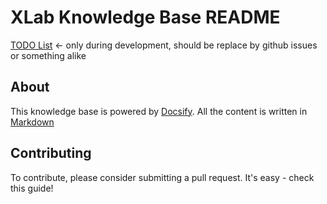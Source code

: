 # XLab Knowledge Base README

[TODO List](docs/todo.md) <- only during development, should be replace by github issues or something alike

## About

This knowledge base is powered by [Docsify](https://docsify.js.org). 
All the content is written in [Markdown](docs/markdown.md)

## Contributing 

To contribute, please consider submitting a pull request. It's easy - check this guide! 


